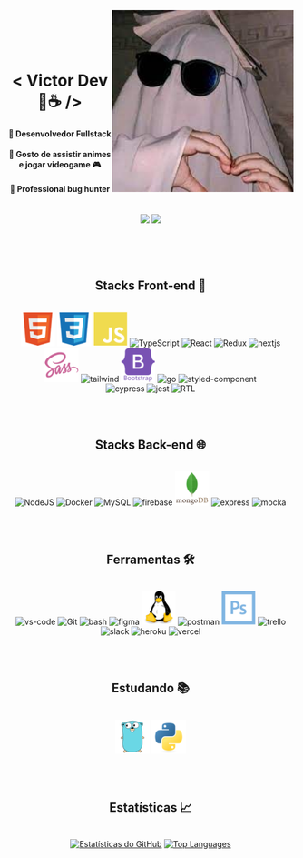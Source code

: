 <img src="./img/myicon.jpg" align="right" width="320px" /><br><br><br><br>

<h1 align="center"> < Victor Dev 🍪☕ /> </h1>
<div align="center">
  <h4>🚩 Desenvolvedor Fullstack</h4>
  <h4>🏮 Gosto de assistir animes e jogar videogame 🎮</h4>
  <h4>🏹 Professional bug hunter</h4>
  <br/>
  <a href="https://www.linkedin.com/in/victorfausto/"><img src="https://img.shields.io/badge/linkedin-%230077B5.svg?&style=for-the-badge&logo=linkedin&logoColor=white" height=25></a>
  <a href="https://www.instagram.com/joaumvictor.oficial/"><img src="https://img.shields.io/badge/instagram-%23E4405F.svg?&style=for-the-badge&logo=instagram&logoColor=white" height=25></a>
</div>

<br><br/><br/>

<h2 align="center">Stacks Front-end 🚩</h2>
<div align="center">
  <br>
  <img alt="HTML" height="60" width="60" src="https://raw.githubusercontent.com/devicons/devicon/master/icons/html5/html5-original.svg">
  <img alt="CSS" height="60" width="60" src="https://raw.githubusercontent.com/devicons/devicon/master/icons/css3/css3-original.svg">
  <img alt="JS" height="60" width="60" src="https://raw.githubusercontent.com/devicons/devicon/master/icons/javascript/javascript-plain.svg">
  <img alt="TypeScript" height="60" width="60" src="https://cdn.jsdelivr.net/gh/devicons/devicon/icons/typescript/typescript-original.svg">
  <img alt="React" height="60" width="60" src="https://cdn.jsdelivr.net/gh/devicons/devicon/icons/react/react-original.svg">
  <img alt="Redux" height="60" width="60" src="https://cdn.jsdelivr.net/gh/devicons/devicon/icons/redux/redux-original.svg">
  <img alt="nextjs" width="60" height="60" src="https://assets.website-files.com/6129056efc746238daf580ad/627a7c293265949d610611dd_nextjs-boilerplate-logo.png"/>

  <br/>

  <img  alt="sass" src="https://raw.githubusercontent.com/devicons/devicon/master/icons/sass/sass-original.svg" width="60" height="60"/>
  <img alt="tailwind" src="https://www.vectorlogo.zone/logos/tailwindcss/tailwindcss-icon.svg" width="60" height="60"/>
  <img src="https://raw.githubusercontent.com/devicons/devicon/master/icons/bootstrap/bootstrap-plain-wordmark.svg" alt="bootstrap" width="60" height="60"/>
  <img src="https://img.icons8.com/color/480/material-ui.png" alt="go" width="60" height="60"/>
  <img alt="styled-component" src="https://camo.githubusercontent.com/5174ecc6e5da108f3afce948d39f9f11097c29e303fa6050c3aa3e16cc965459/68747470733a2f2f656d6f6a6970656469612d75732e73332e6475616c737461636b2e75732d776573742d312e616d617a6f6e6177732e636f6d2f7468756d62732f3136302f6170706c652f3139382f6e61696c2d706f6c6973685f31663438352e706e67" width="60" height="60"/>

  <br/>

  <img src="https://raw.githubusercontent.com/simple-icons/simple-icons/6e46ec1fc23b60c8fd0d2f2ff46db82e16dbd75f/icons/cypress.svg" alt="cypress" width="60" height="60"/>
  <img src="https://www.vectorlogo.zone/logos/jestjsio/jestjsio-icon.svg" alt="jest" width="60" height="60"/>
  <img src="https://spectrum.imgix.net/communities/583ce9f6-fb1f-484f-b19b-e7f8adec525c/f9607fee-ac53-4d41-8749-4b2232f48bd8-logo-large.png?w=256&h=256&dpr=2&auto=compress&expires=1654300800000&ixlib=js-1.3.0&s=88f0e755750bc21e1172f5012e2b036f" alt="RTL" width="60" height="60"/>
</div>

<br/><br/>

<h2 align="center">Stacks Back-end 🌐</h2>
<div align="center">
  <br>
  <img alt="NodeJS" height="60" width="60" src="https://cdn.jsdelivr.net/gh/devicons/devicon/icons/nodejs/nodejs-original.svg">     
  <img alt="Docker" height="60" width="60" src="https://cdn.jsdelivr.net/gh/devicons/devicon/icons/docker/docker-original.svg">
  <img alt="MySQL" height="60" width="60" src="https://cdn.jsdelivr.net/gh/devicons/devicon/icons/mysql/mysql-original-wordmark.svg">
  <img src="https://www.vectorlogo.zone/logos/firebase/firebase-icon.svg" alt="firebase" width="60" height="60"/>
  <img src="https://raw.githubusercontent.com/devicons/devicon/master/icons/mongodb/mongodb-original-wordmark.svg" alt="mongodb" width="60" height="60"/>
  <img src="https://www.samuelathanas.com/images/skills/backend/express.png" alt="express" width="60" height="60"/>
  <img src="https://seeklogo.com/images/M/mocha-logo-66DA231220-seeklogo.com.png" alt="mocka" width="60" height="60"/>

</div>

<br/><br/>

<h2 align="center">Ferramentas 🛠️</h2>
<div align="center">
  <br>
  <img src=" https://cdn.icon-icons.com/icons2/2107/PNG/512/file_type_vscode_icon_130084.png" alt="vs-code" width="60" height="60"/>
  <img alt="Git" height="60" width="60" src="https://cdn.jsdelivr.net/gh/devicons/devicon/icons/git/git-plain-wordmark.svg">
  <img alt="bash" src="https://www.vectorlogo.zone/logos/gnu_bash/gnu_bash-icon.svg" height="60" width="70"/> 
  <img alt="figma" src="https://www.vectorlogo.zone/logos/figma/figma-icon.svg" width="60" height="60"/>
  <img src="https://raw.githubusercontent.com/devicons/devicon/master/icons/linux/linux-original.svg" alt="linux" width="60" height="60"/>
  <img src="https://www.vectorlogo.zone/logos/getpostman/getpostman-icon.svg" alt="postman" width="60" height="60"/>
  <img src="https://raw.githubusercontent.com/devicons/devicon/master/icons/photoshop/photoshop-line.svg" alt="photoshop" width="60" height="60"/>
  <img src="https://icon-library.com/images/trello-icon-png/trello-icon-png-5.jpg" alt="trello" width="60" height="60"/>
 <img src="https://cdn-icons-png.flaticon.com/512/2111/2111615.png" alt="slack" width="60" height="60"/>
 <img src="https://manzanit0.gallerycdn.vsassets.io/extensions/manzanit0/heroku-vscode/0.3.0/1590949018168/Microsoft.VisualStudio.Services.Icons.Default" alt="heroku" width="60" height="60"/>
 <img src="https://www.svgrepo.com/show/327408/logo-vercel.svg" alt="vercel" width="60" height="60"/>
</div>

<br/><br/>

<h2 align="center">Estudando 📚</h2>
<div align="center">
  <br>
  <img src="https://raw.githubusercontent.com/devicons/devicon/master/icons/go/go-original.svg" alt="go" width="60" height="60"/>
  <img alt="MUI-design" src="https://raw.githubusercontent.com/devicons/devicon/master/icons/python/python-original.svg" width="60" height="60"/>
</div>

<br/><br/>

<h2 align="center">Estatísticas 📈</h2>
<div align="center">
  <br/>
  <a href="http://www.github.com/JoaumVictor"><img src="https://github-readme-stats.vercel.app/api?username=JoaumVictor&show_icons=true&theme=radical" alt="Estatísticas do GitHub" /></a>
  <a href="https://github.com/JoaumVictor"><img src="https://github-readme-stats.vercel.app/api/top-langs?username=JoaumVictor&show_icons=true&theme=radical&layout=compact" alt="Top Languages" /></a>
</div>
